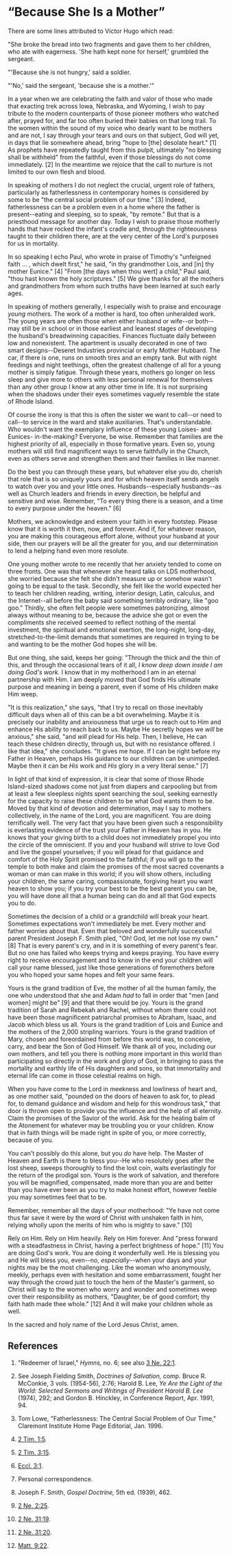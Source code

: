# “Because She Is a Mother”

There are some lines attributed to Victor Hugo which read:

"She broke the bread into two fragments and gave them to her children, who ate
with eagerness. 'She hath kept none for herself,' grumbled the sergeant.

"'Because she is not hungry,' said a soldier.

"'No,' said the sergeant, 'because she is a mother.'"

In a year when we are celebrating the faith and valor of those who made that
exacting trek across Iowa, Nebraska, and Wyoming, I wish to pay tribute to the
modern counterparts of those pioneer mothers who watched after, prayed for,
and far too often buried their babies on that long trail. To the women within
the sound of my voice who dearly want to be mothers and are not, I say through
your tears and ours on that subject, God will yet, in days that lie somewhere
ahead, bring "hope to [the] desolate heart." [1]  As prophets have repeatedly
taught from this pulpit, ultimately "no blessing shall be withheld" from the
faithful, even if those blessings do not come immediately. [2]  In the
meantime we rejoice that the call to nurture is not limited to our own flesh
and blood.

In speaking of mothers I do not neglect the crucial, urgent role of fathers,
particularly as fatherlessness in contemporary homes is considered by some to
be "the central social problem of our time." [3]  Indeed, fatherlessness can
be a problem even in a home where the father is present--eating and sleeping,
so to speak, "by remote." But that is a priesthood message for another day.
Today I wish to praise those motherly hands that have rocked the infant's
cradle and, through the righteousness taught to their children there, are at
the very center of the Lord's purposes for us in mortality.

In so speaking I echo Paul, who wrote in praise of Timothy's "unfeigned faith
... , which dwelt first," he said, "in thy grandmother Lois, and [in] thy mother
Eunice." [4]  "From [the days when thou wert] a child," Paul said, "thou hast
known the holy scriptures." [5]  We give thanks for all the mothers and
grandmothers from whom such truths have been learned at such early ages.

In speaking of mothers generally, I especially wish to praise and encourage
_young_ mothers. The work of a mother is hard, too often unheralded work. The
young years are often those when either husband or wife--or both--may still be
in school or in those earliest and leanest stages of developing the husband's
breadwinning capacities. Finances fluctuate daily between low and nonexistent.
The apartment is usually decorated in one of two smart designs--Deseret
Industries provincial or early Mother Hubbard. The car, if there is one, runs
on smooth tires and an empty tank. But with night feedings and night
teethings, often the greatest challenge of all for a young mother is simply
fatigue. Through these years, mothers go longer on less sleep and give more to
others with less personal renewal for themselves than any other group I know
at any other time in life. It is not surprising when the shadows under their
eyes sometimes vaguely resemble the state of Rhode Island.

Of course the irony is that this is often the sister we want to call--or need
to call--to service in the ward and stake auxiliaries. That's understandable.
Who wouldn't want the exemplary influence of these young Loises- and Eunices-
in-the-making? Everyone, be wise. Remember that families are the highest
priority of all, especially in those formative years. Even so, young mothers
will still find magnificent ways to serve faithfully in the Church, even as
others serve and strengthen them and their families in like manner.

Do the best you can through these years, but whatever else you do, cherish
that role that is so uniquely yours and for which heaven itself sends angels
to watch over you and your little ones. Husbands--especially husbands--as well
as Church leaders and friends in every direction, be helpful and sensitive and
wise. Remember, "To every thing there is a season, and a time to every purpose
under the heaven." [6]

Mothers, we acknowledge and esteem your faith in every footstep. Please know
that it is worth it then, now, and forever. And if, for whatever reason, you
are making this courageous effort alone, without your husband at your side,
then our prayers will be all the greater for you, and our determination to
lend a helping hand even more resolute.

One young mother wrote to me recently that her anxiety tended to come on three
fronts. One was that whenever she heard talks on LDS motherhood, she worried
because she felt she didn't measure up or somehow wasn't going to be equal to
the task. Secondly, she felt like the world expected her to teach her children
reading, writing, interior design, Latin, calculus, and the Internet--all
before the baby said something terribly ordinary, like "goo goo." Thirdly, she
often felt people were sometimes patronizing, almost always without meaning to
be, because the advice she got or even the compliments she received seemed to
reflect nothing of the mental investment, the spiritual and emotional
exertion, the long-night, long-day, stretched-to-the-limit demands that
sometimes are required in trying to be and wanting to be the mother God hopes
she will be.

But one thing, she said, keeps her going: "Through the thick and the thin of
this, and through the occasional tears of it all, _I know deep down inside I
am doing God's work._ I know that in my motherhood I am in an eternal
partnership with Him. I am deeply moved that God finds His ultimate purpose
and meaning in being a parent, even if some of His children make Him weep.

"It is this realization," she says, "that I try to recall on those inevitably
difficult days when all of this can be a bit overwhelming. Maybe it is
precisely our inability and anxiousness that urge us to reach out to Him and
enhance His ability to reach back to us. Maybe He secretly hopes we _will_ be
anxious," she said, "and _will_ plead for His help. Then, I believe, He can
teach these children directly, through us, but with no resistance offered. I
like that idea," she concludes. "It gives me hope. If I can be right before my
Father in Heaven, perhaps His guidance to our children can be unimpeded. Maybe
then it can be _His_ work and _His_ glory in a very literal sense." [7]

In light of that kind of expression, it is clear that some of those Rhode
Island-sized shadows come not just from diapers and carpooling but from at
least a few sleepless nights spent searching the soul, seeking earnestly for
the capacity to raise these children to be what God wants them to be. Moved by
that kind of devotion and determination, may I say to mothers collectively, in
the name of the Lord, you are magnificent. You are doing terrifically well.
The very fact that you have been given such a responsibility is everlasting
evidence of the trust your Father in Heaven has in you. He knows that your
giving birth to a child does not immediately propel you into the circle of the
omniscient. If you and your husband will strive to love God and live the
gospel yourselves; if you will plead for that guidance and comfort of the Holy
Spirit promised to the faithful; if you will go to the temple to both make and
claim the promises of the most sacred covenants a woman or man can make in
this world; if you will show others, including your children, the same caring,
compassionate, forgiving heart you want heaven to show you; if you try your
best to be the best parent you can be, you will have done all that a human
being can do and all that God expects you to do.

Sometimes the decision of a child or a grandchild will break your heart.
Sometimes expectations won't immediately be met. Every mother and father
worries about that. Even that beloved and wonderfully successful parent
President Joseph F. Smith pled, "Oh! God, let me not lose my own." [8]  That
is every parent's cry, and in it is something of every parent's fear. But no
one has failed who keeps trying and keeps praying. You have every right to
receive encouragement and to know in the end your children will call your name
blessed, just like those generations of foremothers before you who hoped your
same hopes and felt your same fears.

Yours is the grand tradition of Eve, the mother of all the human family, the
one who understood that she and Adam _had_ to fall in order that "men [and
women] might be" [9]  and that there would be joy. Yours is the grand
tradition of Sarah and Rebekah and Rachel, without whom there could not have
been those magnificent patriarchal promises to Abraham, Isaac, and Jacob which
bless us all. Yours is the grand tradition of Lois and Eunice and the mothers
of the 2,000 stripling warriors. Yours is the grand tradition of Mary, chosen
and foreordained from before this world was, to conceive, carry, and bear the
Son of God Himself. We thank all of you, including our own mothers, and tell
you there is nothing more important in this world than participating so
directly in the work and glory of God, in bringing to pass the mortality and
earthly life of His daughters and sons, so that immortality and eternal life
can come in those celestial realms on high.

When you have come to the Lord in meekness and lowliness of heart and, as one
mother said, "pounded on the doors of heaven to ask for, to plead for, to
demand guidance and wisdom and help for this wondrous task," that door is
thrown open to provide you the influence and the help of all eternity. Claim
the promises of the Savior of the world. Ask for the healing balm of the
Atonement for whatever may be troubling you or your children. Know that in
faith things will be made right in spite of you, or more correctly, because of
you.

You can't possibly do this alone, but you _do_ have help. The Master of Heaven
and Earth is there to bless you--He who resolutely goes after the lost sheep,
sweeps thoroughly to find the lost coin, waits everlastingly for the return of
the prodigal son. Yours is the work of salvation, and therefore you will be
magnified, compensated, made more than you are and better than you have ever
been as you try to make honest effort, however feeble you may sometimes feel
that to be.

Remember, remember all the days of your motherhood: "Ye have not come thus far
save it were by the word of Christ with unshaken faith in him, relying wholly
upon the merits of him who is mighty to save." [10]

Rely on Him. Rely on Him heavily. Rely on Him forever. And "press forward with
a steadfastness in Christ, having a perfect brightness of hope." [11]  You are
doing God's work. You are doing it wonderfully well. He is blessing you and He
will bless you, even--no, _especially_--when your days and your nights may be
the most challenging. Like the woman who anonymously, meekly, perhaps even
with hesitation and some embarrassment, fought her way through the crowd just
to touch the hem of the Master's garment, so Christ will say to the women who
worry and wonder and sometimes weep over their responsibility as mothers,
"Daughter, be of good comfort; thy faith hath made thee whole." [12]  And it
will make your children whole as well.

In the sacred and holy name of the Lord Jesus Christ, amen.

## References

  1.  "Redeemer of Israel," _Hymns,_ no. 6; see also [3 Ne. 22:1](https://www.lds.org/scriptures/bofm/3-ne/22.1?lang=eng#0).

  2.  See Joseph Fielding Smith, _Doctrines of Salvation,_ comp. Bruce R. McConkie, 3 vols. (1954-56), 2:76; Harold B. Lee, _Ye Are the Light of the World: Selected Sermons and Writings of President Harold B. Lee_ (1974), 292; and Gordon B. Hinckley, in Conference Report, Apr. 1991, 94.

  3.  Tom Lowe, "Fatherlessness: The Central Social Problem of Our Time," Claremont Institute Home Page Editorial, Jan. 1996.

  4.   [2 Tim. 1:5](https://www.lds.org/scriptures/nt/2-tim/1.5?lang=eng#4).

  5.   [2 Tim. 3:15](https://www.lds.org/scriptures/nt/2-tim/3.15?lang=eng#14).

  6.   [Eccl. 3:1](https://www.lds.org/scriptures/ot/eccl/3.1?lang=eng#0).

  7.  Personal correspondence.

  8.  Joseph F. Smith, _Gospel Doctrine,_ 5th ed. (1939), 462.

  9.   [2 Ne. 2:25](https://www.lds.org/scriptures/bofm/2-ne/2.25?lang=eng#24).

  10.   [2 Ne. 31:19](https://www.lds.org/scriptures/bofm/2-ne/31.19?lang=eng#18).

  11.   [2 Ne. 31:20](https://www.lds.org/scriptures/bofm/2-ne/31.20?lang=eng#19).

  12.   [Matt. 9:22](https://www.lds.org/scriptures/nt/matt/9.22?lang=eng#21).


